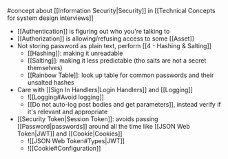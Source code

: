#concept about [[Information Security|Security]]  in [[Technical Concepts for system design interviews]]

- [[Authentication]] is figuring out who you're talking to
- [[Authorization]] is allowing/refusing access to some [[Asset]]
- Not storing password as plain text, perform [[4 - Hashing & Salting]]
	- [[Hashing]]: making it unreadable
	- [[Salting]]: making it less predictable (tho salts are not a secret themselves)
	- [[Rainbow Table]]: look up table for common passwords and their unsalted hashes
- Care with [[Sign In Handlers|Login Handlers]] and [[Logging]]
	- ![[Logging#Avoid logging]]
	- [[Do not auto-log post bodies and get parameters]], instead verify if it's relevant and appropriate
- [[Security Token|Session Token]]: avoids passing [[Password|passwords]] around all the time like [[JSON Web Token|JWT]] and [[Cookie|Cookies]]
	- ![[JSON Web Token#Types|JWT]]
	- ![[Cookie#Configuration]]